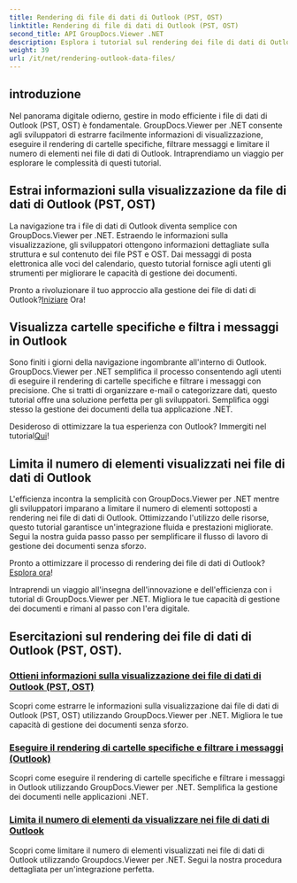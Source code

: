 ```yaml
---
title: Rendering di file di dati di Outlook (PST, OST)
linktitle: Rendering di file di dati di Outlook (PST, OST)
second_title: API GroupDocs.Viewer .NET
description: Esplora i tutorial sul rendering dei file di dati di Outlook (PST, OST) con GroupDocs.Viewer per .NET. Scopri tecniche efficienti di gestione dei documenti senza sforzo.
weight: 39
url: /it/net/rendering-outlook-data-files/
---
```

## introduzione

Nel panorama digitale odierno, gestire in modo efficiente i file di dati di Outlook (PST, OST) è fondamentale. GroupDocs.Viewer per .NET consente agli sviluppatori di estrarre facilmente informazioni di visualizzazione, eseguire il rendering di cartelle specifiche, filtrare messaggi e limitare il numero di elementi nei file di dati di Outlook. Intraprendiamo un viaggio per esplorare le complessità di questi tutorial.

## Estrai informazioni sulla visualizzazione da file di dati di Outlook (PST, OST)
La navigazione tra i file di dati di Outlook diventa semplice con GroupDocs.Viewer per .NET. Estraendo le informazioni sulla visualizzazione, gli sviluppatori ottengono informazioni dettagliate sulla struttura e sul contenuto dei file PST e OST. Dai messaggi di posta elettronica alle voci del calendario, questo tutorial fornisce agli utenti gli strumenti per migliorare le capacità di gestione dei documenti. 

 Pronto a rivoluzionare il tuo approccio alla gestione dei file di dati di Outlook?[Iniziare](./get-view-info-outlook-data-file/) Ora!

## Visualizza cartelle specifiche e filtra i messaggi in Outlook
Sono finiti i giorni della navigazione ingombrante all'interno di Outlook. GroupDocs.Viewer per .NET semplifica il processo consentendo agli utenti di eseguire il rendering di cartelle specifiche e filtrare i messaggi con precisione. Che si tratti di organizzare e-mail o categorizzare dati, questo tutorial offre una soluzione perfetta per gli sviluppatori. Semplifica oggi stesso la gestione dei documenti della tua applicazione .NET.

 Desideroso di ottimizzare la tua esperienza con Outlook? Immergiti nel tutorial[Qui](./render-specific-folders-and-filter-messages-outlook/)!

## Limita il numero di elementi visualizzati nei file di dati di Outlook
L'efficienza incontra la semplicità con GroupDocs.Viewer per .NET mentre gli sviluppatori imparano a limitare il numero di elementi sottoposti a rendering nei file di dati di Outlook. Ottimizzando l'utilizzo delle risorse, questo tutorial garantisce un'integrazione fluida e prestazioni migliorate. Segui la nostra guida passo passo per semplificare il flusso di lavoro di gestione dei documenti senza sforzo.

 Pronto a ottimizzare il processo di rendering dei file di dati di Outlook?[Esplora ora](./limit-items-to-render-outlook-data-files/)!

Intraprendi un viaggio all'insegna dell'innovazione e dell'efficienza con i tutorial di GroupDocs.Viewer per .NET. Migliora le tue capacità di gestione dei documenti e rimani al passo con l'era digitale.
## Esercitazioni sul rendering dei file di dati di Outlook (PST, OST).
### [Ottieni informazioni sulla visualizzazione dei file di dati di Outlook (PST, OST)](./get-view-info-outlook-data-file/)
Scopri come estrarre le informazioni sulla visualizzazione dai file di dati di Outlook (PST, OST) utilizzando GroupDocs.Viewer per .NET. Migliora le tue capacità di gestione dei documenti senza sforzo.
### [Eseguire il rendering di cartelle specifiche e filtrare i messaggi (Outlook)](./render-specific-folders-and-filter-messages-outlook/)
Scopri come eseguire il rendering di cartelle specifiche e filtrare i messaggi in Outlook utilizzando GroupDocs.Viewer per .NET. Semplifica la gestione dei documenti nelle applicazioni .NET.
### [Limita il numero di elementi da visualizzare nei file di dati di Outlook](./limit-items-to-render-outlook-data-files/)
Scopri come limitare il numero di elementi visualizzati nei file di dati di Outlook utilizzando Groupdocs.Viewer per .NET. Segui la nostra procedura dettagliata per un'integrazione perfetta.